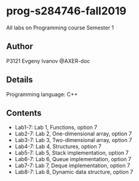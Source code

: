 # prog-s284746-fall2019
All labs on Programming course Semester 1
## Author
P3121 Evgeny Ivanov @AXER-doc
## Details
Programming language: C++
## Contents
- Lab1-7: Lab 1, Functions, option 7
- Lab2-7: Lab 2, One-dimensional array, option 7
- Lab3-7: Lab 3, Two-dimensional array, option 7
- Lab4-7: Lab 4, Structures, option 7
- Lab5-7: Lab 5, Stack implementation, option 7
- Lab6-7: Lab 6, Queue implementation, option 7
- Lab7-7: Lab 7, Deque implementation, option 7
- Lab8-7: Lab 8, Dynamic data structure, option 7